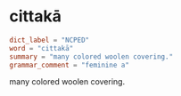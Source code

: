 # cittakā

``` toml
dict_label = "NCPED"
word = "cittakā"
summary = "many colored woolen covering."
grammar_comment = "feminine a"
```

many colored woolen covering.


